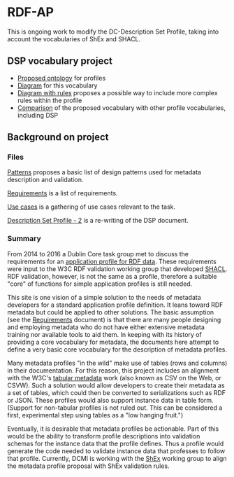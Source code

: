# RDF-AP

This is ongoing work to modify the DC-Description Set Profile, taking into account the vocabularies of ShEx and SHACL.

## DSP vocabulary project
* [Proposed ontology](schemaList.csv) for profiles
* [Diagram](dspDiagram2.jpg) for this vocabulary
* [Diagram with rules](dspDiagram.jpg) proposes a possible way to include more complex rules within the profile
* [Comparison](BIBFRAMEcompare.csv) of the proposed vocabulary with other profile vocabularies, including DSP

## Background on project

### Files

[Patterns](Patterns.md) proposes a basic list of design patterns used for metadata description and validation.

[Requirements](requirements.md) is a list of requirements.

[Use cases](Use_cases.md) is a gathering of use cases relevant to the task.

[Description Set Profile - 2](DSPedited.md) is a re-writing of the DSP document.

### Summary

From 2014 to 2016 a Dublin Core task group met to discuss the requirements for an [application profile for RDF data](https://github.com/dcmi/repository/blob/master/mediawiki_wiki/RDF_Application_Profiles.md). These requirements were input to the W3C RDF validation working group that developed [SHACL](https://www.w3.org/TR/shacl/). RDF validation, however, is not the same as a profile, therefore a suitable "core" of functions for simple application profiles is still needed.

This site is one vision of a simple solution to the needs of metadata developers for a standard application profile definition. It leans toward RDF metadata but could be applied to other solutions. The basic assumption (see the [Requirements](requirements.md) document) is that there are many people designing and employing metadata who do not have either extensive metadata training nor available tools to aid them. In keeping with its history of providing a core vocabulary for metadata, the documents here attempt to define a very basic core vocabulary for the description of metadata profiles.

Many metadata profiles "in the wild" make use of tables (rows and columns) in their documentation. For this reason, this project includes an alignment with the W3C's [tabular metadata](https://www.w3.org/TR/tabular-metadata/) work (also known as CSV on the Web, or CSVW). Such a solution would allow developers to create their metadata as a set of tables, which could then be converted to serializations such as RDF or JSON. These profiles would also support instance data in table form. (Support for non-tabular profiles is not ruled out. This can be considered a first, experimental step using tables as a "low hanging fruit.")

Eventually, it is desirable that metadata profiles be actionable. Part of this would be the ability to transform profile descriptions into validation schemas for the instance data that the profile defines. Thus a profile would generate the code needed to validate instance data that professes to follow that profile. Currently, DCMI is working with the [ShEx](http://shex.io) working group to align the metadata profile proposal with ShEx validation rules.


